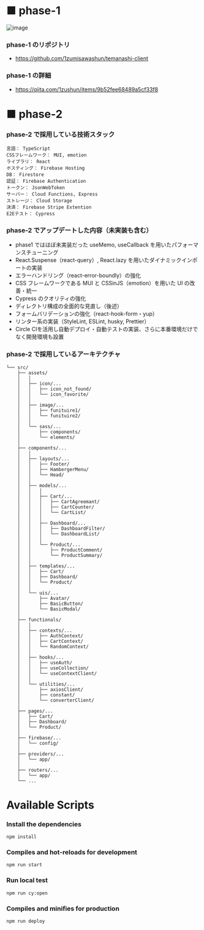 # ■ phase-1

![image](https://user-images.githubusercontent.com/65071534/167672720-c0ba2b9b-020e-4e94-b73c-79280ba7f0ef.png)

### phase-1 のリポジトリ

- https://github.com/1zumisawashun/temanashi-client

### phase-1 の詳細

- https://qiita.com/1zushun/items/9b52fee68489a5cf33f8

# ■ phase-2

### phase-2 で採用している技術スタック

```
言語： TypeScript
CSSフレームワーク： MUI, emotion
ライブラリ： React
ホスティング： Firebase Hosting
DB： Firestore
認証： Firebase Authentication
トークン： JsonWebToken
サーバー： Cloud Functions, Express
ストレージ： Cloud Storage
決済： Firebase Stripe Extention
E2Eテスト： Cypress
```

### phase-2 でアップデートした内容（未実装も含む）

- phase1 ではほぼ未実装だった useMemo, useCallback を用いたパフォーマンスチューニング
- React.Suspense（react-query）, React.lazy を用いたダイナミックインポートの実装
- エラーハンドリング（react-error-boundly）の強化
- CSS フレームワークである MUI と CSSinJS（emotion）を用いた UI の改善・統一
- Cypress のクオリティの強化
- ディレクトリ構成の全面的な見直し（後述）
- フォームバリデーションの強化（react-hook-form・yup）
- リンター系の実装（StyleLint, ESLint, husky, Prettier）
- Circle CIを活用し自動デプロイ・自動テストの実装、さらに本番環境だけでなく開発環境も設置

### phase-2 で採用しているアーキテクチャ

```
└── src/
    ├── assets/
    │   │
    │   ├── icon/...
    │   │   ├── icon_not_found/
    │   │   └── icon_favorite/
    │   │
    │   ├── image/...
    │   │   ├── funituire1/
    │   │   └── funituire2/
    │   │
    │   └── sass/...
    │       ├── components/
    │       └── elements/
    │
    ├── components/...
    │   │
    │   ├── layouts/...
    │   │   ├── Footer/
    │   │   ├── HambergerMenu/
    │   │   └── Head/
    │   │
    │   ├── models/...
    │   │   │
    │   │   ├── Cart/...
    │   │   │   ├── CartAgreemant/
    │   │   │   ├── CartCounter/
    │   │   │   └── CartList/
    │   │   │
    │   │   ├── Dashboard/...
    │   │   │   ├── DashboardFilter/
    │   │   │   └── DashboardList/
    │   │   │
    │   │   └── Product/...
    │   │       ├── ProductComment/
    │   │       └── ProductSummary/
    │   │
    │   ├── templates/...
    │   │   ├── Cart/
    │   │   ├── Dashboard/
    │   │   └── Product/
    │   │
    │   └── uis/...
    │       ├── Avatar/
    │       ├── BasicButton/
    │       └── BasicModal/
    │
    ├── functionals/
    │   │
    │   ├── contexts/...
    │   │   ├── AuthContext/
    │   │   ├── CartContext/
    │   │   └── RandomContext/
    │   │
    │   ├── hooks/...
    │   │   ├── useAuth/
    │   │   ├── useCollection/
    │   │   └── useContextClient/
    │   │
    │   └── utilities/...
    │       ├── axiosClient/
    │       ├── constant/
    │       └── converterClient/
    │
    ├── pages/...
    │   ├── Cart/
    │   ├── Dashboard/
    │   └── Product/
    │
    ├── firebase/...
    │   └── config/
    │
    ├── providers/...
    │   └── app/
    │
    ├── routers/...
    │   └── app/
    └── ...
```

# Available Scripts

### Install the dependencies

```
npm install
```

### Compiles and hot-reloads for development

```
npm run start
```

### Run local test

```
npm run cy:open
```

### Compiles and minifies for production

```
npm run deploy
```
